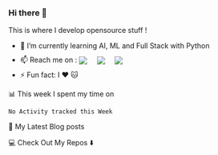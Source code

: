 ### Hi there 👋

This is where I develop opensource stuff !
<ul>
    <li>🌱  I’m currently learning AI, ML and Full Stack with Python</li>
    <li style="line-height: 40px;">📫  Reach me on :
    <a target="_blank" href="https://www.linkedin.com/in/mathieudugue/"><img style="vertical-align: middle; margin: 0 0 1px 0;" src="https://img.shields.io/badge/linkedin-%230077B5.svg?&style=for-the-badge&logo=linkedin&logoColor=white" /></a>&nbsp;&nbsp;&nbsp;&nbsp;
    <a target="_blank" href="https://twitter.com/mattiooFR"><img style="vertical-align: middle; margin: 0 0 1px 0;" src="https://img.shields.io/badge/twitter-%231DA1F2.svg?&style=for-the-badge&logo=twitter&logoColor=white" /></a>&nbsp;&nbsp;&nbsp;&nbsp;
    <a href="mailto:dugue.mathieu@gmail.com?subject=Hello%20Mathieu,%20From%20Github"><img style="vertical-align: middle; margin: 0 0 1px 0;" src="https://img.shields.io/badge/gmail-%23D14836.svg?&style=for-the-badge&logo=gmail&logoColor=white" /></a></li>
    <li>⚡  Fun fact: I ❤️ 🐱</li>
</ul>

📊 This week I spent my time on

<!--START_SECTION:waka-->
```text
No Activity tracked this Week
```
<!--END_SECTION:waka-->

📕 My Latest Blog posts

<!-- BLOG-POST-LIST:START -->
<!-- BLOG-POST-LIST:END -->

💻 Check Out My Repos ⬇️

<!--
**MattiooFR/MattiooFR** is a ✨ _special_ ✨ repository because its `README.md` (this file) appears on your GitHub profile.

Here are some ideas to get you started:

- 🔭 I’m currently working on ...
- 🌱 I’m currently learning ...
- 👯 I’m looking to collaborate on ...
- 🤔 I’m looking for help with ...
- 💬 Ask me about ...
- 📫 How to reach me: ...
- 😄 Pronouns: ...
- ⚡ Fun fact: ...
-->

